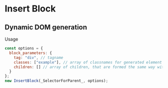 # Insert Block

## Dynamic DOM generation

Usage

```javascript
const options = {
  block_parameters: {
    tag: "div", // tagname
    classes: ["example"], // array of classnames for generated element
    children: [] // array of children, that are formed the same way with objects that have tag, classes and children properties
  }
};
new InsertBlock(_SelectorForParent_, options);
```
